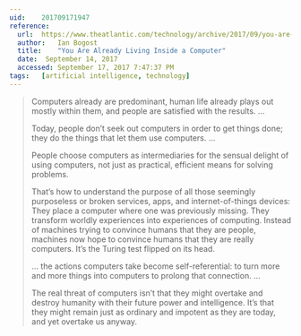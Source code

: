 ```yaml
---
uid:	201709171947
reference:
  url:	https://www.theatlantic.com/technology/archive/2017/09/you-are-already-living-inside-a-computer/539193/
  author:	Ian Bogost
  title:	"You Are Already Living Inside a Computer"
  date:	 September 14, 2017
  accessed:	September 17, 2017 7:47:37 PM
tags:	[artificial intelligence, technology]
---
```


> Computers already are predominant, human life already plays out mostly within them, and people are satisfied with the results. …
> 
> Today, people don’t seek out computers in order to get things done; they do the things that let them use computers. …
> 
> People choose computers as intermediaries for the sensual delight of using computers, not just as practical, efficient means for solving problems.
> 
> That’s how to understand the purpose of all those seemingly purposeless or broken services, apps, and internet-of-things devices: They place a computer where one was previously missing. They transform worldly experiences into experiences of computing. Instead of machines trying to convince humans that they are people, machines now hope to convince humans that they are really computers. It’s the Turing test flipped on its head.
> 
> … the actions computers take become self-referential: to turn more and more things into computers to prolong that connection. …
> 
> The real threat of computers isn’t that they might overtake and destroy humanity with their future power and intelligence. It’s that they might remain just as ordinary and impotent as they are today, and yet overtake us anyway.
